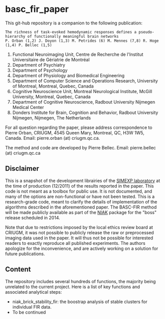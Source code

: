 basc_fir_paper
==============

This git-hub repository is a companion to the following publication:

    The richness of task-evoked hemodynamic responses defines a pseudo-hierarchy of functionally meaningful brain networks
    P. Orban (1,2) J. Doyon (1,3) M. Petrides (6) M. Mennes (7,8) R. Hoge (1,4) P. Bellec (1,5)

1.  Functional Neuroimaging Unit, Centre de Recherche de l'Institut Universitaire de Gériatrie de Montréal
2.  Department of Psychiatry
3.  Department of Psychology
4.  Department of Physiology and Biomedical Engineering
5.  Department of Computer Science and Operations Research, University of Montreal, Montreal, Quebec, Canada
6.  Cognitive Neuroscience Unit, Montreal Neurological Institute, McGill University, Montreal, Quebec, Canada
7.  Department of Cognitive Neuroscience, Radbout University Nijmegen Medical Center
8.  Donders Institute for Brain, Cognition and Behavior, Radbout University Nijmegen, Nijmegen, The Netherlands

For all question regarding the paper, please address correspondence to Pierre Orban, CRIUGM, 4545 Queen Mary, Montreal, QC, H3W 1W5, Canada. Email: pierre.orban (at) criugm.qc.ca.

The method and code are developed by Pierre Bellec. Email: pierre.bellec (at) criugm.qc.ca

Disclaimer
----------

This is a snapshot of the development librairies of the [SIMEXP laboratory](http://www.simexp-lab.org) at the time of production (12/2011) of the results reported in the paper. This code is not meant as a toolbox for public use. It is not documented, and many of the options are non-functional or have not been tested. This is a research-grade code, meant to clarify the details of implementation of the algorithms described in the aforementioned paper. The BASC-FIR method will be made publicly available as part of the [NIAK](http://www.code.google.com/p/niak) package for the "boss" release scheduled in 2014.

Note that due to restrictions imposed by the local ethics review board at CRIUGM, it was not possible to publicly release the raw or preprocessed imaging data used in the paper. It will thus not be possible for interested readers to exactly reproduce all published experiments. The authors apologize for the inconvenience, and are actively working on a solution for future publications.

Content
-------

The repository includes several hundreds of functions, the majority being unrelated to the current project. Here is a list of key functions and associated analytical steps:
  * niak_brick_stability_fir: the boostrap analysis of stable clusters for individual FIR data.
  * To be continued


